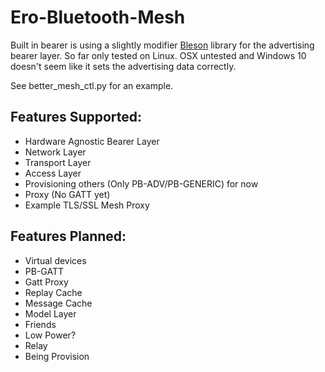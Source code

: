 # Ero-Bluetooth-Mesh
Built in bearer is using a slightly modifier [Bleson](https://github.com/TheCellule/python-bleson) library for the advertising bearer layer. So far only tested on Linux. OSX untested and Windows 10 doesn't seem like it sets the advertising data correctly.

See better_mesh_ctl.py for an example.

## Features Supported:
- Hardware Agnostic Bearer Layer 
- Network Layer
- Transport Layer
- Access Layer
- Provisioning others (Only PB-ADV/PB-GENERIC) for now
- Proxy (No GATT yet)
- Example TLS/SSL Mesh Proxy

## Features Planned:
- Virtual devices
- PB-GATT
- Gatt Proxy
- Replay Cache
- Message Cache
- Model Layer
- Friends
- Low Power?
- Relay
- Being Provision

